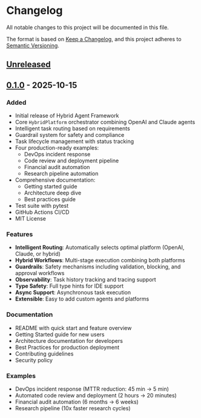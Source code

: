 # Changelog

All notable changes to this project will be documented in this file.

The format is based on [Keep a Changelog](https://keepachangelog.com/en/1.0.0/),
and this project adheres to [Semantic Versioning](https://semver.org/spec/v2.0.0.html).

## [Unreleased]

## [0.1.0] - 2025-10-15

### Added
- Initial release of Hybrid Agent Framework
- Core `HybridPlatform` orchestrator combining OpenAI and Claude agents
- Intelligent task routing based on requirements
- Guardrail system for safety and compliance
- Task lifecycle management with status tracking
- Four production-ready examples:
  - DevOps incident response
  - Code review and deployment pipeline
  - Financial audit automation
  - Research pipeline automation
- Comprehensive documentation:
  - Getting started guide
  - Architecture deep dive
  - Best practices guide
- Test suite with pytest
- GitHub Actions CI/CD
- MIT License

### Features
- **Intelligent Routing**: Automatically selects optimal platform (OpenAI, Claude, or hybrid)
- **Hybrid Workflows**: Multi-stage execution combining both platforms
- **Guardrails**: Safety mechanisms including validation, blocking, and approval workflows
- **Observability**: Task history tracking and tracing support
- **Type Safety**: Full type hints for IDE support
- **Async Support**: Asynchronous task execution
- **Extensible**: Easy to add custom agents and platforms

### Documentation
- README with quick start and feature overview
- Getting Started guide for new users
- Architecture documentation for developers
- Best Practices for production deployment
- Contributing guidelines
- Security policy

### Examples
- DevOps incident response (MTTR reduction: 45 min → 5 min)
- Automated code review and deployment (2 hours → 20 minutes)
- Financial audit automation (6 months → 6 weeks)
- Research pipeline (10x faster research cycles)

[Unreleased]: https://github.com/cogniolab/hybrid-agent-framework/compare/v0.1.0...HEAD
[0.1.0]: https://github.com/cogniolab/hybrid-agent-framework/releases/tag/v0.1.0
